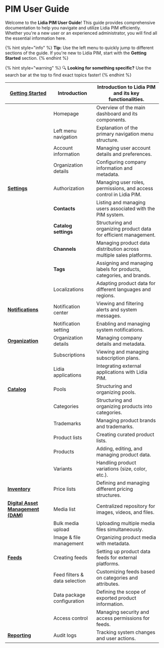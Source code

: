 # PIM User Guide

Welcome to the **Lidia PIM User Guide**! This guide provides comprehensive documentation to help you navigate and utilize Lidia PIM efficiently. Whether you're a new user or an experienced administrator, you will find all the essential information here.

{% hint style="info" %}
**Tip:** Use the left menu to quickly jump to different sections of the guide. If you're new to Lidia PIM, start with the **Getting Started** section.
{% endhint %}

{% hint style="warning" %}
🔍 **Looking for something specific?** Use the search bar at the top to find exact topics faster!
{% endhint %}





| [**Getting Started**](../pim-user-guide/getting-started.md)                             | Introduction                  | Introduction to Lidia PIM and its key functionalities.              |
| --------------------------------------------------------------------------------------- | ----------------------------- | ------------------------------------------------------------------- |
|                                                                                         | Homepage                      | Overview of the main dashboard and its components.                  |
|                                                                                         | Left menu navigation          | Explanation of the primary navigation menu structure.               |
|                                                                                         | Account information           | Managing user account details and preferences.                      |
|                                                                                         | Organization details          | Configuring company information and metadata.                       |
| [**Settings**](../pim-user-guide/settings.md)                                           | Authorization                 | Managing user roles, permissions, and access control in Lidia PIM.  |
|                                                                                         | **Contacts**                  | Listing and managing users associated with the PIM system.          |
|                                                                                         | **Catalog settings**          | Structuring and organizing product data for efficient management.   |
|                                                                                         | **Channels**                  | Managing product data distribution across multiple sales platforms. |
|                                                                                         | **Tags**                      | Assigning and managing labels for products, categories, and brands. |
|                                                                                         | Localizations                 | Adapting product data for different languages and regions.          |
| [**Notifications**](../pim-user-guide/notifications.md)                                 | Notification center           | Viewing and filtering alerts and system messages.                   |
|                                                                                         | Notification setting          | Enabling and managing system notifications.                         |
| [**Organization**](../pim-user-guide/organization.md)                                   | Organization details          | Managing company details and metadata.                              |
|                                                                                         | Subscriptions                 | Viewing and managing subscription plans.                            |
|                                                                                         | Lidia applications            | Integrating external applications with Lidia PIM.                   |
| [**Catalog**](../pim-user-guide/catalog.md)                                             | Pools                         | Structuring and organizing pools.                                   |
|                                                                                         | Categories                    | Structuring and organizing products into categories.                |
|                                                                                         | Trademarks                    | Managing product brands and trademarks.                             |
|                                                                                         | Product lists                 | Creating curated product lists.                                     |
|                                                                                         | Products                      | Adding, editing, and managing product data.                         |
|                                                                                         | Variants                      | Handling product variations (size, color, etc.).                    |
| [**Inventory**](../pim-user-guide/inventory.md)                                         | Price lists                   | Defining and managing different pricing structures.                 |
| [**Digital Asset Management (DAM)**](../pim-user-guide/digital-asset-management-dam.md) | Media list                    | Centralized repository for images, videos, and files.               |
|                                                                                         | Bulk media upload             | Uploading multiple media files simultaneously.                      |
|                                                                                         | Image & file management       | Organizing product media with metadata.                             |
| [**Feeds**](../pim-user-guide/feeds.md)                                                 | Creating feeds                | Setting up product data feeds for external platforms.               |
|                                                                                         | Feed filters & data selection | Customizing feeds based on categories and attributes.               |
|                                                                                         | Data package configuration    | Defining the scope of exported product information.                 |
|                                                                                         | Access control                | Managing security and access permissions for feeds.                 |
| [**Reporting**](../pim-user-guide/reporting.md)                                         | Audit logs                    | Tracking system changes and user actions.                           |

